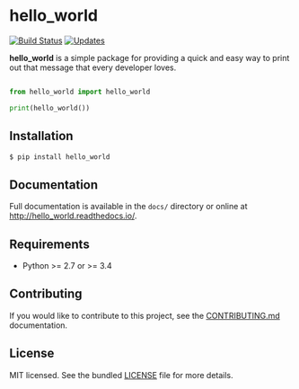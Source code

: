 # hello_world

[![Build Status](https://travis-ci.org/jeansaad/hello_world.svg)](https://travis-ci.org/jeansaad/hello_world) [![Updates](https://pyup.io/repos/github/jeansaad/hello_world/shield.svg)](https://pyup.io/repos/github/jeansaad/hello_world/)

**hello_world** is a simple package for providing a quick and easy way
to print out that message that every developer loves.

```python

from hello_world import hello_world

print(hello_world())
```

## Installation


```bash
$ pip install hello_world
```

## Documentation

Full documentation is available in the `docs/` directory or online at
http://hello_world.readthedocs.io/.


## Requirements

- Python >= 2.7 or >= 3.4

## Contributing

If you would like to contribute to this project, see the
[CONTRIBUTING.md](CONTRIBUTING.md) documentation.

## License

MIT licensed. See the bundled [LICENSE](LICENSE) file for more details.
